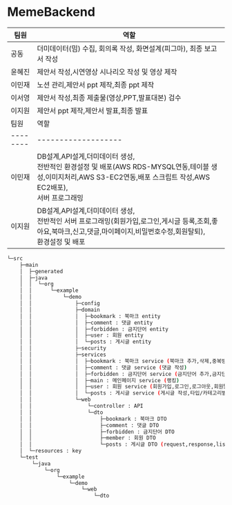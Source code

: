 # MemeBackend
|팀원|역할|
|--------|--------------------|
|공동|더미데이터(밈) 수집, 회의록 작성, 화면설계(피그마), 최종 보고서 작성|
|윤혜진|제안서 작성,시연영상 시나리오 작성 및 영상 제작|
|이민재|노션 관리,제안서 ppt 제작,최종 ppt 제작|
|이서영|제안서 작성,최종 제출물(영상,PPT,발표대본) 검수|
|이지원|제안서 ppt 제작,제안서 발표,최종 발표|
|팀원|역할|
|--------|-------------------|
|이민재|DB설계,API설게,더미데이터 생성,</br>전반적인 환경설정 및 배포(AWS RDS-MYSQL연동,테이블 생성,이미지처리,AWS S3-EC2연동,배포 스크립트 작성,AWS EC2배포),</br>서버 프로그래밍|
|이지원|DB설계,API설계,더미데이터 생성,</br>전반적인 서버 프로그래밍(회원가입,로그인,게시글 등록,조회,좋아요,북마크,신고,댓글,마이페이지,비밀번호수정,회원탈퇴),</br>환경설정 및 배포|
````bash
└─src
    ├─main
    │  ├─generated
    │  ├─java
    │  │  └─org
    │  │      └─example
    │  │          └─demo
    │  │              ├─config
    │  │              ├─domain
    │  │              │  ├─bookmark : 북마크 entity
    │  │              │  ├─comment : 댓글 entity
    │  │              │  ├─forbidden : 금지단어 entity
    │  │              │  ├─user : 회원 entity
    │  │              │  └─posts : 게시글 entity
    │  │              ├─security
    │  │              ├─services
    │  │              │  ├─bookmark : 북마크 service (북마크 추가,삭제,중복방지처리)
    │  │              │  ├─comment : 댓글 service (댓글 작성)
    │  │              │  ├─forbidden : 금지단어 service (금지단어 추가,금지단어 필터링,금지단어 게시글 삭제)
    │  │              │  ├─main : 메인페이지 service (랭킹)
    │  │              │  ├─user : 회원 service (회원가입,로그인,로그아웃,회원탈퇴,마이페이지)
    │  │              │  └─posts : 게시글 service (게시글 작성,타입/카테고리별 조회,키워드 검색,상세 페이지)
    │  │              └─web
    │  │                  └─controller : API  
    │  │                  └─dto
    │  │                      ├─bookmark : 북마크 DTO
    │  │                      ├─comment : 댓글 DTO
    │  │                      ├─forbidden : 금지단어 DTO
    │  │                      ├─member : 회원 DTO
    │  │                      └─posts : 게시글 DTO (request,response,list_response)
    │  └─resources : key
    └─test
        └─java
            └─org
                └─example
                    └─demo
                        └─web
                            └─dto
````
